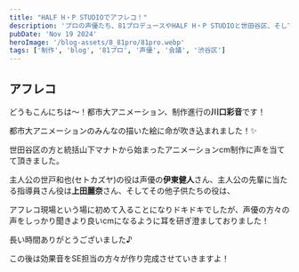 ```yaml
---
title: "HALF H・P STUDIOでアフレコ！"
description: 'プロの声優たち、81プロデュースやHALF H・P STUDIOと世田谷区、そして私たち都市大のメンバーでスタジオでアフレコを行いました！'
pubDate: 'Nov 19 2024'
heroImage: '/blog-assets/8_81pro/81pro.webp'
tags: ['制作', 'blog', '81プロ', '声優', '会議', '渋谷区']
---
```


## アフレコ

どうもこんにちは〜！都市大アニメーション、制作進行の**川口彩音**です！

都市大アニメーションのみんなの描いた絵に命が吹き込まれました！✨

世田谷区の方と統括山下マナトから始まったアニメーションcm制作に声を当てて頂きました。

主人公の世戸和也(セトカズヤ)の役は声優の**伊東健人**さん、主人公の先輩に当たる指導員さん役は**上田麗奈**さん、そしてその他子供たちの役は、

アフレコ現場という場に初めて入ることになりドキドキでしたが、声優の方々の声をしっかり聞きより良いcmになるように耳を研ぎ澄ましておりました！

長い時間ありがとうございました♪

この後は効果音をSE担当の方々が作り完成させていきますよ！

